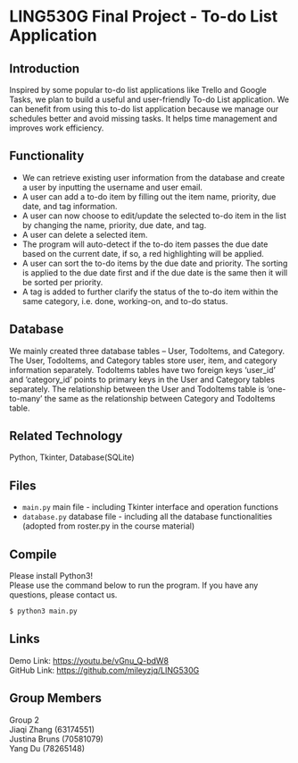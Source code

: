 # LING530G Final Project - To-do List Application

## Introduction
Inspired by some popular to-do list applications like Trello and Google Tasks, we plan to build a useful and user-friendly To-do List application. We can benefit from using this to-do list application because we manage our schedules better and avoid missing tasks. It helps time management and improves work efficiency.

## Functionality
- We can retrieve existing user information from the database and create a user by inputting the username and user email.
- A user can add a to-do item by filling out the item name, priority, due date, and tag information.
- A user can now choose to edit/update the selected to-do item in the list by changing the name, priority, due date, and tag.
- A user can delete a selected item.
- The program will auto-detect if the to-do item passes the due date based on the current date, if so, a red highlighting will be applied.
- A user can sort the to-do items by the due date and priority. The sorting is applied to the due date first and if the due date is the same then it will be sorted per priority.
- A tag is added to further clarify the status of the to-do item within the same category, i.e. done, working-on, and to-do status.

## Database
We mainly created three database tables – User, TodoItems, and Category. The User, TodoItems, and Category tables store user, item, and category information separately. TodoItems tables have two foreign keys ‘user_id’ and ‘category_id’ points to primary keys in the User and Category tables separately. The relationship between the User and TodoItems table is ‘one-to-many’ the same as the relationship between Category and TodoItems table. 

## Related Technology
Python, Tkinter, Database(SQLite)

## Files
- <code>main.py</code> main file - including Tkinter interface and operation functions
- <code>database.py</code> database file - including all the database functionalities (adopted from roster.py in the course material)

## Compile
Please install Python3! <br/>
Please use the command below to run the program. If you have any questions, please contact us.
```bash
$ python3 main.py
```

## Links
Demo Link: https://youtu.be/vGnu_Q-bdW8 <br/>
GitHub Link: https://github.com/mileyzjq/LING530G <br/>

## Group Members
Group 2 <br/>
Jiaqi Zhang (63174551) <br/>
Justina Bruns (70581079)  <br/>
Yang Du (78265148)  <br/>
